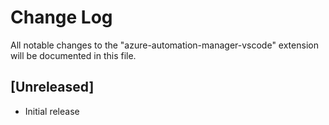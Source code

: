 # Change Log
All notable changes to the "azure-automation-manager-vscode" extension will be documented in this file.

## [Unreleased]
- Initial release
